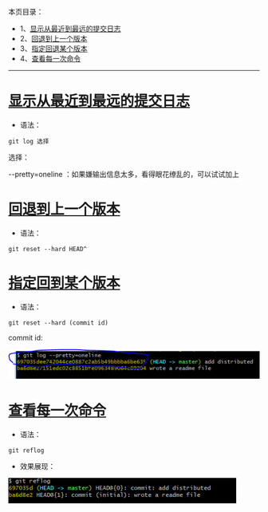 本页目录：
- 1、[显示从最近到最远的提交日志](#git-01)
- 2、[回退到上一个版本](#git-02)
- 3、[指定回退某个版本](#git-03)
- 4、[查看每一次命令](#git-04)

----------
# <a name="git-01" href="#" >显示从最近到最远的提交日志</a>
- 语法：

```
git log 选择
```

选择：

--pretty=oneline ：如果嫌输出信息太多，看得眼花缭乱的，可以试试加上

# <a name="git-02" href="#" >回退到上一个版本</a>
- 语法：

```
git reset --hard HEAD^
```
# <a name="git-03" href="#" >指定回到某个版本</a>
- 语法：

```
git reset --hard (commit id)
```

commit id:

![](image/5-1.png)

# <a name="git-04" href="#" >查看每一次命令</a>
- 语法：

```
git reflog
```

- 效果展现：

![](image/5-2.png)
